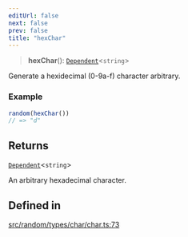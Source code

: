 ```yaml
---
editUrl: false
next: false
prev: false
title: "hexChar"
---
```


> **hexChar**(): [`Dependent`](/api/interfaces/dependent/)\<`string`\>

Generate a hexidecimal (0-9a-f) character arbitrary.

### Example
```ts
random(hexChar())
// => "d"
```

## Returns

[`Dependent`](/api/interfaces/dependent/)\<`string`\>

An arbitrary hexadecimal character.

## Defined in

[src/random/types/char/char.ts:73](https://github.com/skyleague/axioms/blob/75fb1c5c977f1940e84e5cdcef2be336d1fd81da/src/random/types/char/char.ts#L73)
